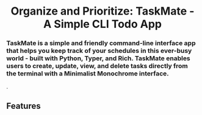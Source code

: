 <div align="center"><h1>Organize and Prioritize: TaskMate - A Simple CLI Todo App</h1></div>  
<h3>TaskMate is a simple and friendly command-line interface app that helps you keep track of your schedules in this ever-busy world - built with Python, Typer, and Rich. TaskMate enables users to create, update, view, and delete tasks directly from the terminal with a Minimalist Monochrome interface.</h3>.
<div align='left'><h2>Features</h2>

